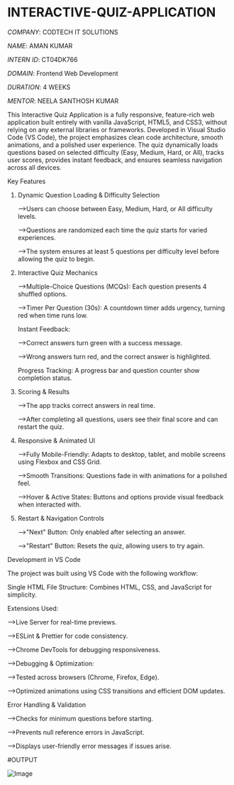 # INTERACTIVE-QUIZ-APPLICATION

*COMPANY*: CODTECH IT SOLUTIONS

*NAME*: AMAN KUMAR

*INTERN ID*: CT04DK766

*DOMAIN*: Frontend Web Development

*DURATION*: 4 WEEKS

*MENTOR*: NEELA SANTHOSH KUMAR

This Interactive Quiz Application is a fully responsive, feature-rich web application built entirely with vanilla JavaScript, HTML5, and CSS3, without relying on any external libraries or frameworks. Developed in Visual Studio Code (VS Code), the project emphasizes clean code architecture, smooth animations, and a polished user experience. The quiz dynamically loads questions based on selected difficulty (Easy, Medium, Hard, or All), tracks user scores, provides instant feedback, and ensures seamless navigation across all devices.

Key Features
1. Dynamic Question Loading & Difficulty Selection

    -->Users can choose between Easy, Medium, Hard, or All difficulty levels.

    -->Questions are randomized each time the quiz starts for varied experiences.

    -->The system ensures at least 5 questions per difficulty level before allowing the quiz to begin.

2. Interactive Quiz Mechanics

    -->Multiple-Choice Questions (MCQs): Each question presents 4 shuffled options.

    -->Timer Per Question (30s): A countdown timer adds urgency, turning red when time runs low.

    Instant Feedback:

   -->Correct answers turn green with a success message.

      -->Wrong answers turn red, and the correct answer is highlighted.

    Progress Tracking: A progress bar and question counter show completion status.

3. Scoring & Results

    -->The app tracks correct answers in real time.

    -->After completing all questions, users see their final score and can restart the quiz.

4. Responsive & Animated UI

    -->Fully Mobile-Friendly: Adapts to desktop, tablet, and mobile screens using Flexbox and CSS Grid.

    -->Smooth Transitions: Questions fade in with animations for a polished feel.

    -->Hover & Active States: Buttons and options provide visual feedback when interacted with.

5. Restart & Navigation Controls

    -->"Next" Button: Only enabled after selecting an answer.

    -->"Restart" Button: Resets the quiz, allowing users to try again.

Development in VS Code

The project was built using VS Code with the following workflow:

Single HTML File Structure: Combines HTML, CSS, and JavaScript for simplicity.

Extensions Used:

-->Live Server for real-time previews.

-->ESLint & Prettier for code consistency.

-->Chrome DevTools for debugging responsiveness.

-->Debugging & Optimization:

-->Tested across browsers (Chrome, Firefox, Edge).

-->Optimized animations using CSS transitions and efficient DOM updates.

Error Handling & Validation

-->Checks for minimum questions before starting.

-->Prevents null reference errors in JavaScript.

   -->Displays user-friendly error messages if issues arise.

#OUTPUT

![Image](https://github.com/user-attachments/assets/73a41213-4058-4425-a4ee-9e63ac2c5b09)
